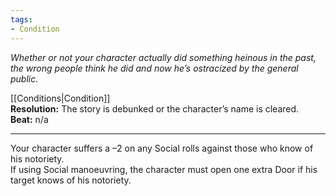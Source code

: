 ```yaml
---
tags:
- Condition
---
```


_Whether or not your character actually did something heinous in the past, the wrong people think he did and now he’s ostracized by the general public._

[[Conditions|Condition]]\
**Resolution:** The story is debunked or the character’s name is cleared.\
**Beat:** n/a

---

Your character suffers a –2 on any Social rolls against those who know of his notoriety.\
If using Social manoeuvring, the character must open one extra Door if his target knows of his notoriety.